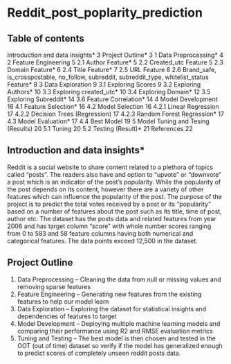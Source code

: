 # Reddit_post_poplarity_prediction

## Table of contents

Introduction and data insights*	3
Project Outline*	3
  1	Data Preprocessing*	4
  2	Feature Engineering	5
    2.1	Author Feature*	5
    2.2	Created_utc Feature	5
    2.3	Domain Feature*	6
    2.4	Title Feature*	7
    2.5	URL Feature	8
    2.6	Brand_safe, is_crosspostable, no_follow, subreddit, subreddit_type, whitelist_status Feature*	8
  3	Data Exploration	9
    3.1	Exploring Scores	9
    3.2	Exploring Authors*	10
    3.3	Exploring created_utc*	10
    3.4	Exploring Domain*	12
    3.5	Exploring Subreddit*	14
    3.6	Feature Correlation*	14
  4	Model Development	16
    4.1	Feature Selection*	16
    4.2	Model Selection	16
      4.2.1	Linear Regression	17
      4.2.2	Decision Trees (Regression)	17
      4.2.3	Random Forest Regression*	17
    4.3	Model Evaluation*	17
    4.4	Best Model	19
  5	Model Tuning and Tesing (Results)	20
    5.1	Tuning	20
    5.2	Testing (Result)*	21
References	22

## Introduction and data insights*

Reddit is a social website to share content related to a plethora of topics called “posts”. The readers also have and option to “upvote” or “downvote” a post which is an indicator of the post’s popularity. While the popularity of the post depends on its content, however there are a variety of other features which can influence the popularity of the post. The purpose of the project is to predict the total votes received by a post or its “popularity” based on a number of features about the post such as its title, time of post, author etc. The dataset has the posts data and related features from year 2006 and has target column “score” with whole number scores ranging from 0 to 583 and 58 feature columns having both numerical and categorical features. The data points exceed 12,500 in the dataset.

## Project Outline

1. Data Preprocessing – Cleaning the data from null or missing values and removing sparse features 
2. Feature Engineering – Generating new features from the existing features to help our model learn
3. Data Exploration – Exploring the dataset for statistical insights and dependencies of features to target
4. Model Development – Deploying multiple machine learning models and comparing their performance using R2 and RMSE evaluation metrics
5. Tuning and Testing – The best model is then chosen and tested in the OOT (out of time) dataset so verify if the model has generalized enough to predict scores of completely unseen reddit posts data.

